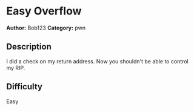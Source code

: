 # Easy Overflow

**Author:** Bob123
**Category:** pwn

## Description

I did a check on my return address. Now you shouldn't be able to control my RIP.

## Difficulty 

Easy